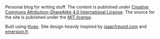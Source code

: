 Personal blog for writing stuff. The content is published under [Creative Commons Attribution-ShareAlike 4.0 International License](https://creativecommons.org/licenses/by-sa/4.0/). The source for the site is published under the [MIT license](https://opensource.org/licenses/MIT).

Built using [Hugo](https://github.com/gohugoio/hugo/). Site design *heavily* inspired by [isaacfreund.com](https://isaacfreund.com) and [emersion.fr](https://emersion.fr).

